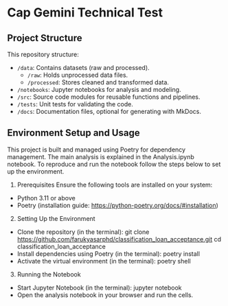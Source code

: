 # Cap Gemini Technical Test

## Project Structure
This repository structure:
- `/data`: Contains datasets (raw and processed).
  - `/raw`: Holds unprocessed data files.
  - `/processed`: Stores cleaned and transformed data.
- `/notebooks`: Jupyter notebooks for analysis and modeling.
- `/src`: Source code modules for reusable functions and pipelines.
- `/tests`: Unit tests for validating the code.
- `/docs`: Documentation files, optional for generating with MkDocs.

## Environment Setup and Usage
This project is built and managed using Poetry for dependency management. The main analysis is explained in the Analysis.ipynb notebook. To reproduce and run the notebook follow the steps below to set up the environment.

1. Prerequisites
Ensure the following tools are installed on your system:

- Python 3.11 or above
- Poetry (installation guide: https://python-poetry.org/docs/#installation)

2. Setting Up the Environment
- Clone the repository (in the terminal):
  git clone <https://github.com/farukyasarphd/classification_loan_acceptance.git>
  cd classification_loan_acceptance
- Install dependencies using Poetry (in the terminal):
  poetry install
- Activate the virtual environment (in the terminal):
  poetry shell

3. Running the Notebook
- Start Jupyter Notebook (in the terminal):
  jupyter notebook
- Open the analysis notebook in your browser and run the cells.


